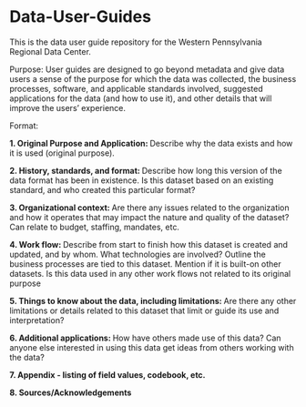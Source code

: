 # Data-User-Guides

This is the data user guide repository for the Western Pennsylvania Regional Data Center. 

Purpose: User guides are designed to go beyond metadata and give data users a sense of the purpose for which the data was collected, the business processes, software, and applicable standards involved, suggested applications for the data (and how to use it), and other details that will improve the users’ experience.

Format:

<B>1. Original Purpose and Application:  </B>
Describe why the data exists and how it is used (original purpose). 

<B>2. History, standards, and format: </B>
Describe how long this version of the data format has been in existence. Is this dataset based on an existing standard, and who created this particular format?

<B>3. Organizational context: </B>
Are there any issues related to the organization and how it operates that may impact the nature and quality of the dataset? Can relate to budget, staffing, mandates, etc.

<B>4. Work flow: </B>
Describe from start to finish how this dataset is created and updated, and by whom. What technologies are involved? Outline the business processes are tied to this dataset. Mention if it is built-on other datasets. Is this data used in any other work flows not related to its original purpose

<B>5. Things to know about the data, including limitations: </B>
Are there any other limitations or details related to this dataset that limit or guide its use and interpretation?

<B>6. Additional applications: </B>
How have others made use of this data? Can anyone else interested in using this data get ideas from others working with the data?

<B>7. Appendix - listing of field values, codebook, etc.</B>

<B>8. Sources/Acknowledgements</B>
